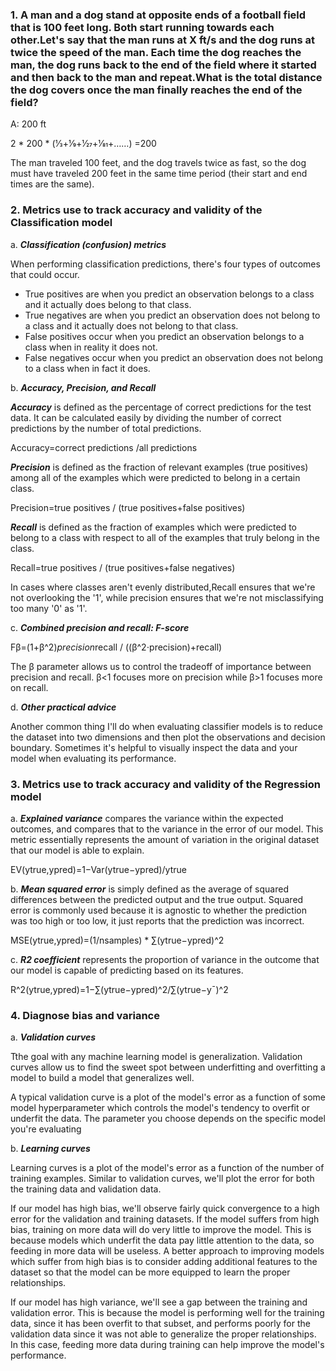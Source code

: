 ### 1. A man and a dog stand at opposite ends of a football field that is 100 feet long. Both start running towards each other.Let's say that the man runs at X ft/s and the dog runs at twice the speed of the man. Each time the dog reaches the man, the dog runs back to the end of the field where it started and then back to the man and repeat.What is the total distance the dog covers once the man finally reaches the end of the field?

A: 200 ft

 2 * 200 * (1⁄3+1⁄9+1⁄27+1⁄81+……) =200

The man traveled 100 feet, and the dog travels twice as fast, so the dog must have traveled 200 feet in the same time period (their start and end times are the same).

### 2. Metrics use to track accuracy and validity of the Classification model

a. ***Classification (confusion) metrics***

When performing classification predictions, there's four types of outcomes that could occur.
- True positives are when you predict an observation belongs to a class and it actually does belong to that class.
- True negatives are when you predict an observation does not belong to a class and it actually does not belong to that class.
- False positives occur when you predict an observation belongs to a class when in reality it does not.
- False negatives occur when you predict an observation does not belong to a class when in fact it does.

b. ***Accuracy, Precision, and Recall***

***Accuracy*** is defined as the percentage of correct predictions for the test data. It can be calculated easily by dividing the number of correct predictions by the number of total predictions.

Accuracy=correct predictions /all predictions

***Precision*** is defined as the fraction of relevant examples (true positives) among all of the examples which were predicted to belong in a certain class.

Precision=true positives / (true positives+false positives)

***Recall*** is defined as the fraction of examples which were predicted to belong to a class with respect to all of the examples that truly belong in the class.

Recall=true positives / (true positives+false negatives)

In cases where classes aren't evenly distributed,Recall ensures that we're not overlooking the '1', while precision ensures that we're not misclassifying too many '0' as '1'. 

c. ***Combined precision and recall: F-score***

Fβ=(1+β^2)*precision*recall / ((β^2⋅precision)+recall)

The β parameter allows us to control the tradeoff of importance between precision and recall. β<1 focuses more on precision while β>1 focuses more on recall.

d. ***Other practical advice***

Another common thing I'll do when evaluating classifier models is to reduce the dataset into two dimensions and then plot the observations and decision boundary. Sometimes it's helpful to visually inspect the data and your model when evaluating its performance.

### 3. Metrics use to track accuracy and validity of the Regression model

a. ***Explained variance*** compares the variance within the expected outcomes, and compares that to the variance in the error of our model. This metric essentially represents the amount of variation in the original dataset that our model is able to explain.

EV(ytrue,ypred)=1−Var(ytrue−ypred)/ytrue

b. ***Mean squared error*** is simply defined as the average of squared differences between the predicted output and the true output. Squared error is commonly used because it is agnostic to whether the prediction was too high or too low, it just reports that the prediction was incorrect.

MSE(ytrue,ypred)=(1/nsamples) * ∑(ytrue−ypred)^2

c. ***R2 coefficient*** represents the proportion of variance in the outcome that our model is capable of predicting based on its features.

R^2(ytrue,ypred)=1−∑(ytrue−ypred)^2/∑(ytrue−y¯)^2

### 4. Diagnose bias and variance 

a. ***Validation curves***

Tthe goal with any machine learning model is generalization. Validation curves allow us to find the sweet spot between underfitting and overfitting a model to build a model that generalizes well.

A typical validation curve is a plot of the model's error as a function of some model hyperparameter which controls the model's tendency to overfit or underfit the data. The parameter you choose depends on the specific model you're evaluating

b. ***Learning curves***

Learning curves is a plot of the model's error as a function of the number of training examples. Similar to validation curves, we'll plot the error for both the training data and validation data.

If our model has high bias, we'll observe fairly quick convergence to a high error for the validation and training datasets. If the model suffers from high bias, training on more data will do very little to improve the model. This is because models which underfit the data pay little attention to the data, so feeding in more data will be useless. A better approach to improving models which suffer from high bias is to consider adding additional features to the dataset so that the model can be more equipped to learn the proper relationships.

If our model has high variance, we'll see a gap between the training and validation error. This is because the model is performing well for the training data, since it has been overfit to that subset, and performs poorly for the validation data since it was not able to generalize the proper relationships. In this case, feeding more data during training can help improve the model's performance.






















